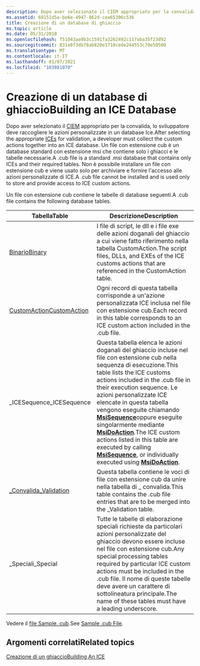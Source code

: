 ```yaml
---
description: Dopo aver selezionato il CIEM appropriato per la convalida, lo sviluppatore deve raccogliere le azioni personalizzate in un database ICE.
ms.assetid: 69151d5a-be6e-4947-862d-cea65306c536
title: Creazione di un database di ghiaccio
ms.topic: article
ms.date: 05/31/2018
ms.openlocfilehash: f51043aa9b3c1591fa3262492c117aba35f23d92
ms.sourcegitcommit: 831e8f3db78ab820e1710cede244553c70e50500
ms.translationtype: MT
ms.contentlocale: it-IT
ms.lasthandoff: 01/07/2021
ms.locfileid: "103881070"
---
```

# <a name="building-an-ice-database"></a><span data-ttu-id="4ac3b-103">Creazione di un database di ghiaccio</span><span class="sxs-lookup"><span data-stu-id="4ac3b-103">Building an ICE Database</span></span>

<span data-ttu-id="4ac3b-104">Dopo aver selezionato il [CIEM](internal-consistency-evaluators-ices.md) appropriato per la convalida, lo sviluppatore deve raccogliere le azioni personalizzate in un database Ice.</span><span class="sxs-lookup"><span data-stu-id="4ac3b-104">After selecting the appropriate [ICEs](internal-consistency-evaluators-ices.md) for validation, a developer must collect the custom actions together into an ICE database.</span></span> <span data-ttu-id="4ac3b-105">Un file con estensione cub è un database standard con estensione msi che contiene solo i ghiacci e le tabelle necessarie.</span><span class="sxs-lookup"><span data-stu-id="4ac3b-105">A .cub file is a standard .msi database that contains only ICEs and their required tables.</span></span> <span data-ttu-id="4ac3b-106">Non è possibile installare un file con estensione cub e viene usato solo per archiviare e fornire l'accesso alle azioni personalizzate di ICE.</span><span class="sxs-lookup"><span data-stu-id="4ac3b-106">A .cub file cannot be installed and is used only to store and provide access to ICE custom actions.</span></span>

<span data-ttu-id="4ac3b-107">Un file con estensione cub contiene le tabelle di database seguenti.</span><span class="sxs-lookup"><span data-stu-id="4ac3b-107">A .cub file contains the following database tables.</span></span>



| <span data-ttu-id="4ac3b-108">Tabella</span><span class="sxs-lookup"><span data-stu-id="4ac3b-108">Table</span></span>                                  | <span data-ttu-id="4ac3b-109">Descrizione</span><span class="sxs-lookup"><span data-stu-id="4ac3b-109">Description</span></span>                                                                                                                                                                                                                                                                |
|----------------------------------------|----------------------------------------------------------------------------------------------------------------------------------------------------------------------------------------------------------------------------------------------------------------------------|
| [<span data-ttu-id="4ac3b-110">Binario</span><span class="sxs-lookup"><span data-stu-id="4ac3b-110">Binary</span></span>](binary-table.md)             | <span data-ttu-id="4ac3b-111">I file di script, le dll e i file exe delle azioni doganali del ghiaccio a cui viene fatto riferimento nella tabella CustomAction.</span><span class="sxs-lookup"><span data-stu-id="4ac3b-111">The script files, DLLs, and EXEs of the ICE customs actions that are referenced in the CustomAction table.</span></span>                                                                                                                                                                 |
| [<span data-ttu-id="4ac3b-112">CustomAction</span><span class="sxs-lookup"><span data-stu-id="4ac3b-112">CustomAction</span></span>](customaction-table.md) | <span data-ttu-id="4ac3b-113">Ogni record di questa tabella corrisponde a un'azione personalizzata ICE inclusa nel file con estensione cub.</span><span class="sxs-lookup"><span data-stu-id="4ac3b-113">Each record in this table corresponds to an ICE custom action included in the .cub file.</span></span>                                                                                                                                                                                   |
| <span data-ttu-id="4ac3b-114">\_ICESequence</span><span class="sxs-lookup"><span data-stu-id="4ac3b-114">\_ICESequence</span></span>                          | <span data-ttu-id="4ac3b-115">Questa tabella elenca le azioni doganali del ghiaccio incluse nel file con estensione cub nella sequenza di esecuzione.</span><span class="sxs-lookup"><span data-stu-id="4ac3b-115">This table lists the ICE customs actions included in the .cub file in their execution sequence.</span></span> <span data-ttu-id="4ac3b-116">Le azioni personalizzate ICE elencate in questa tabella vengono eseguite chiamando [**MsiSequence**](/windows/desktop/api/Msiquery/nf-msiquery-msisequencea)oppure eseguite singolarmente mediante [**MsiDoAction**](/windows/desktop/api/Msiquery/nf-msiquery-msidoactiona).</span><span class="sxs-lookup"><span data-stu-id="4ac3b-116">The ICE custom actions listed in this table are executed by calling [**MsiSequence**](/windows/desktop/api/Msiquery/nf-msiquery-msisequencea), or individually executed using [**MsiDoAction**](/windows/desktop/api/Msiquery/nf-msiquery-msidoactiona).</span></span> |
| [<span data-ttu-id="4ac3b-117">\_Convalida</span><span class="sxs-lookup"><span data-stu-id="4ac3b-117">\_Validation</span></span>](-validation-table.md)  | <span data-ttu-id="4ac3b-118">Questa tabella contiene le voci di file con estensione cub da unire nella tabella di \_ convalida.</span><span class="sxs-lookup"><span data-stu-id="4ac3b-118">This table contains the .cub file entries that are to be merged into the \_Validation table.</span></span>                                                                                                                                                                               |
| <span data-ttu-id="4ac3b-119">\_Speciali</span><span class="sxs-lookup"><span data-stu-id="4ac3b-119">\_Special</span></span>                              | <span data-ttu-id="4ac3b-120">Tutte le tabelle di elaborazione speciali richieste da particolari azioni personalizzate del ghiaccio devono essere incluse nel file con estensione cub.</span><span class="sxs-lookup"><span data-stu-id="4ac3b-120">Any special processing tables required by particular ICE custom actions must be included in the .cub file.</span></span> <span data-ttu-id="4ac3b-121">Il nome di queste tabelle deve avere un carattere di sottolineatura principale.</span><span class="sxs-lookup"><span data-stu-id="4ac3b-121">The name of these tables must have a leading underscore.</span></span>                                                                                                        |



 

<span data-ttu-id="4ac3b-122">Vedere il [file Sample. cub](sample--cub-file.md).</span><span class="sxs-lookup"><span data-stu-id="4ac3b-122">See [Sample .cub File](sample--cub-file.md).</span></span>

## <a name="related-topics"></a><span data-ttu-id="4ac3b-123">Argomenti correlati</span><span class="sxs-lookup"><span data-stu-id="4ac3b-123">Related topics</span></span>

<dl> <dt>

[<span data-ttu-id="4ac3b-124">Creazione di un ghiaccio</span><span class="sxs-lookup"><span data-stu-id="4ac3b-124">Building An ICE</span></span>](building-an-ice.md)
</dt> </dl>

 

 



